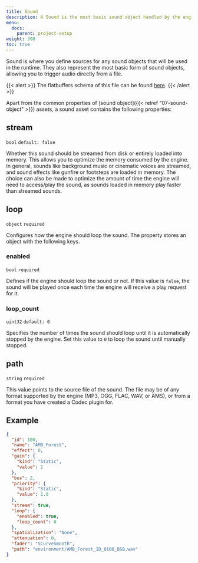 ```yaml
---
title: Sound
description: A Sound is the most basic sound object handled by the engine. This page helps you create sound assets for your Amplitude project.
menu:
  docs:
    parent: project-setup
weight: 308
toc: true
---
```


Sound is where you define sources for any sound objects that will be used in the runtime. They also represent the most basic form of sound objects, allowing you to trigger audio directly from a file.

{{< alert >}}
The flatbuffers schema of this file can be found [here](https://github.com/AmplitudeAudio/sdk/blob/main/schemas/sound_definition.fbs).
{{< /alert >}}

Apart from the common properties of [sound object]({{< relref "07-sound-object" >}}) assets, a sound asset contains the following properties:

## stream

`bool` `default: false`

Whether this sound should be streamed from disk or entirely loaded into memory. This allows you to optimize the memory consumed by the engine. In general, sounds like background music or cinematic voices are streamed, and sound effects like gunfire or footsteps are loaded in memory. The choice can also be made to optimize the amount of time the engine will need to access/play the sound, as sounds loaded in memory play faster than streamed sounds.

## loop

`object` `required`

Configures how the engine should loop the sound. The property stores an object with the following keys.

### enabled

`bool` `required`

Defines if the engine should loop the sound or not. If this value is `false`, the sound will be played once each time the engine will receive a play request for it.

### loop_count

`uint32` `default: 0`

Specifies the number of times the sound should loop until it is automatically stopped by the engine. Set this value to `0` to loop the sound until manually stopped.

## path

`string` `required`

This value points to the source file of the sound. The file may be of any format supported by the engine (MP3, OGG, FLAC, WAV, or AMS), or from a format you have created a Codec plugin for.

## Example

```json {title="forest.ambient.json"}
{
  "id": 100,
  "name": "AMB_Forest",
  "effect": 0,
  "gain": {
    "kind": "Static",
    "value": 1
  },
  "bus": 2,
  "priority": {
    "kind": "Static",
    "value": 1.0
  },
  "stream": true,
  "loop": {
    "enabled": true,
    "loop_count": 0
  },
  "spatialization": "None",
  "attenuation": 0,
  "fader": "SCurveSmooth",
  "path": "environment/AMB_Forest_ID_0100_BSB.wav"
}
```
